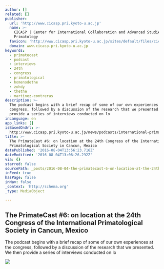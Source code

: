 ```yaml
---
author: []
related: []
publisher:
  url: 'http://www.cicasp.pri.kyoto-u.ac.jp'
  name: >-
    CICASP | Center for International Collaboration and Advanced Studies in
    Primatology
  favicon: 'http://www.cicasp.pri.kyoto-u.ac.jp/sites/default/files/cicasp_favicon.ico'
  domain: www.cicasp.pri.kyoto-u.ac.jp
keywords:
  - primatecast
  - podcast
  - interviews
  - 24th
  - congress
  - primatological
  - homenodethe
  - zohdy
  - thethe
  - martinez-contreras
description: >-
  The podcast begins with a brief recap of some of our own experiences at the
  congress, followed by a discussion of the research that we presented. We then
  provide a series of interviews conducted on lo
inLanguage: en
app_links: []
isBasedOnUrl: >-
  http://www.cicasp.pri.kyoto-u.ac.jp/news/podcasts/international-primatological-society
title: >-
  The PrimateCast #6: on location at the 24th Congress of the International
  Primatological Society in Cancun, Mexico
datePublished: '2016-08-04T13:56:23.716Z'
dateModified: '2016-08-04T13:06:26.292Z'
via: {}
starred: false
sourcePath: _posts/2016-08-04-the-primatecast-6-on-location-at-the-24th-congress-of-the.md
inFeed: true
hasPage: false
inNav: false
_context: 'http://schema.org'
_type: MediaObject

---
```

<article style=""><h1>The PrimateCast #6: on location at the 24th Congress of the International Primatological Society in Cancun, Mexico</h1><p>The podcast begins with a brief recap of some of our own experiences at the congress, followed by a discussion of the research that we presented. We then provide a series of interviews conducted on lo</p><img src="http://www.cicasp.pri.kyoto-u.ac.jp/sites/default/files/news/ipslogo.png" /></article>